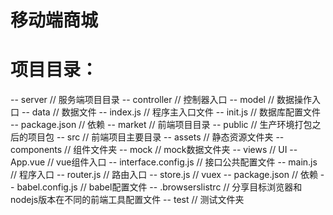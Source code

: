 # 移动端商城
# 项目目录：
-- server  // 服务端项目目录
  -- controller // 控制器入口
  -- model // 数据操作入口
  -- data // 数据文件
  -- index.js // 程序主入口文件
  -- init.js // 数据库配置文件
  -- package.json // 依赖
-- market  // 前端项目目录
  --  public // 生产环境打包之后的项目包
  --  src // 前端项目主要目录
    --  assets // 静态资源文件夹
    --  components // 组件文件夹
    --  mock // mock数据文件夹
    --  views // UI
    --  App.vue // vue组件入口
    --  interface.config.js //  接口公共配置文件
    --  main.js //  程序入口
    --  router.js //  路由入口
    --  store.js  //  vuex
  --  package.json // 依赖
  --  babel.config.js // babel配置文件
  --  .browserslistrc // 分享目标浏览器和nodejs版本在不同的前端工具配置文件
-- test  // 测试文件夹
